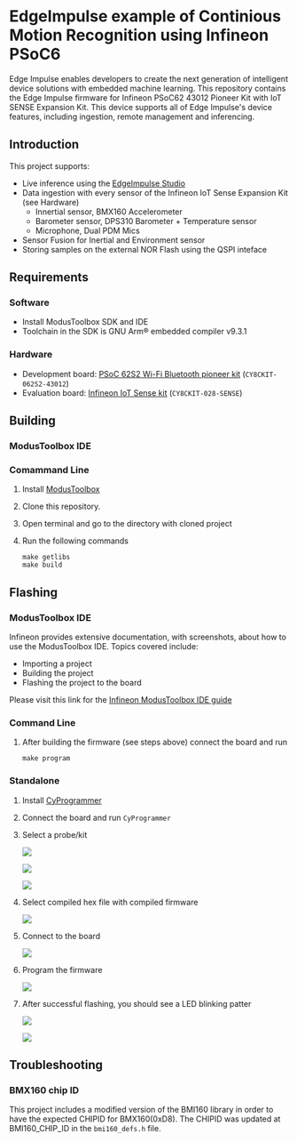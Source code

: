 # EdgeImpulse example of Continious Motion Recognition using Infineon PSoC6

Edge Impulse enables developers to create the next generation of intelligent device solutions with embedded machine learning. This repository contains the Edge Impulse firmware for Infineon PSoC62 43012 Pioneer Kit with IoT SENSE Expansion Kit. This device supports all of Edge Impulse's device features, including ingestion, remote management and inferencing.

## Introduction

This project supports:
* Live inference using the [EdgeImpulse Studio](https://studio.edgeimpulse.com)
* Data ingestion with every sensor of the Infineon IoT Sense Expansion Kit (see Hardware)
    - Innertial sensor, BMX160 Accelerometer
    - Barometer sensor, DPS310 Barometer + Temperature sensor
    - Microphone, Dual PDM Mics
* Sensor Fusion for Inertial and Environment sensor
* Storing samples on the external NOR Flash using the QSPI inteface

## Requirements

### Software
- Install ModusToolbox SDK and IDE
- Toolchain in the SDK is GNU Arm® embedded compiler v9.3.1

### Hardware

- Development board: [PSoC 62S2 Wi-Fi Bluetooth pioneer kit](https://www.infineon.com/cms/en/product/evaluation-boards/cy8ckit-062s2-43012/) (`CY8CKIT-062S2-43012`)
- Evaluation board: [Infineon IoT Sense kit](https://www.infineon.com/cms/en/product/evaluation-boards/cy8ckit-028-sense/) (`CY8CKIT-028-SENSE`)

## Building

### ModusToolbox IDE

### Comammand Line

1. Install [ModusToolbox](https://www.raspberrypi.com/products/compute-module-4-io-board/)
1. Clone this repository.
1. Open terminal and go to the directory with cloned project
1. Run the following commands

    ```
    make getlibs
    make build
    ```

## Flashing

### ModusToolbox IDE

Infineon provides extensive documentation, with screenshots, about how to use the ModusToolbox IDE. Topics covered include:
- Importing a project
- Building the project
- Flashing the project to the board

Please visit this link for the [Infineon ModusToolbox IDE guide](https://www.infineon.com/dgdl/Infineon-Eclipse_IDE_for_ModusToolbox_User_Guide_1-UserManual-v01_00-EN.pdf?fileId=8ac78c8c7d718a49017d99bcb86331e8)

### Command Line

1. After building the firmware (see steps above) connect the board and run

    ```
    make program
    ```

### Standalone

1. Install [CyProgrammer](https://softwaretools.infineon.com/tools/com.ifx.tb.tool.cypressprogrammer)
1. Connect the board and run `CyProgrammer`
1. Select a probe/kit

    ![](docs/flash1.png)

    ![](docs/flash2.png)

    ![](docs/flash3.png)

1. Select compiled hex file with compiled firmware

    ![](docs/flash4.png)

1. Connect to the board

    ![](docs/flash5.png)

1. Program the firmware

    ![](docs/flash6.png)

1. After successful flashing, you should see a LED blinking patter

    ![](docs/flash6.png)

    ![](docs/blink.gif)


## Troubleshooting

### BMX160 chip ID

This project includes a modified version of the BMI160 library in order to have the expected CHIPID for BMX160(0xD8). The CHIPID was updated at BMI160_CHIP_ID in the `bmi160_defs.h` file.
